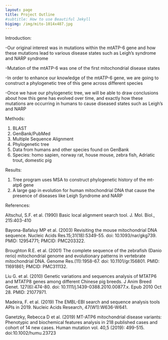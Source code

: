 ```yaml
---
layout: page
title: Project Outline
#subtitle: How to use Beautiful Jekyll
bigimg: /img/mito-1014x487.jpg
---
```


Introduction: 

-Our original interest was in mutations within the mtATP-6 gene and how these mutations lead to various disease states such as Leigh’s syndrome and NARP syndrome 

-Mutation of the mtATP-6 was one of the first mitochondrial disease states

-In order to enhance our knowledge of the mtATP-6 gene, we are going to construct a phylogenetic tree of this gene across different species 

-Once we have our phylogenetic tree, we will be able to draw conclusions about how this gene has evolved over time, and exactly how these mutations are occurring in humans to cause diseased states such as Leigh’s and NARP

Methods:
1. BLAST
2. GenBank/PubMed
3. Multiple Sequence Alignment 
4. Phylogenetic tree 
5. Data from humans and other species found on GenBank
6. Species: homo sapien, norway rat, house mouse, zebra fish, Adriatic trout, domestic pig

Results: 

1. Tree program uses MSA to construct phylogenetic history of the mt-atp6 gene 
2. A large gap in evolution for human mitochondrial DNA that cause the presence of diseases like Leigh Syndrome and NARP


References:

Altschul, S.F. et al. (1990) Basic local alignment search tool. J. Mol. Biol., 215:403-410

Bayona-Bafaluy MP et al. (2003) Revisiting the mouse mitochondrial DNA sequence. Nucleic Acids Res.15;31(18):5349-55. doi: 10.1093/nar/gkg739. PMID: 12954771; PMCID: PMC203322.

Broughton R.E. et al. (2001) The complete sequence of the zebrafish (Danio rerio) mitochondrial genome and evolutionary patterns in vertebrate mitochondrial DNA. Genome Res.(11):1958-67. doi: 10.1101/gr.156801. PMID: 11691861; PMCID: PMC311132.

Liu G. et al. (2010) Genetic variations and sequences analysis of MTATP6 and MTATP8 genes among different Chinese pig breeds. J Anim Breed Genet. 127(6):474-80. doi: 10.1111/j.1439-0388.2010.00877.x. Epub 2010 Oct 28. PMID: 21077971.

Madeira, F. et al. (2019) The EMBL-EBI search and sequence analysis tools APIs in 2019. Nucleic Acids Research, 47(W1):W636-W641. 

Ganetzky, Rebecca D et al. (2019) MT-ATP6 mitochondrial disease variants: Phenotypic and biochemical features analysis in 218 published cases and cohort of 14 new cases. Human mutation vol. 40,5 (2019): 499-515. doi:10.1002/humu.23723





